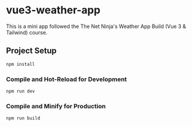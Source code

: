 # vue3-weather-app

This is a mini app followed the The Net Ninja's Weather App Build (Vue 3 & Tailwind) course.

## Project Setup

```sh
npm install
```

### Compile and Hot-Reload for Development

```sh
npm run dev
```

### Compile and Minify for Production

```sh
npm run build
```
